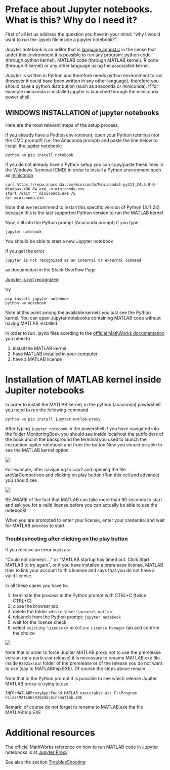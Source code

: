 # Preface about Jupyter notebooks. What is this? Why do I need it?

 First of all let us address the question you have in your mind: “why I would want to run the .ipynb file inside a jupyter notebook?”.

Jupyter notebook is an editor that is [language agnostic](https://en.wikipedia.org/wiki/Language-agnostic) in the sense that under this environment it is possible to run any program: python code (through python kernel), MATLAB code (through MATLAB kernel), R code (through R kernel)  or any other language using the associated kernel.

Jupyter is written in Python and therefore needs python environment to run (however it could have been written in any other language), therefore you should have a python distribution (such as anaconda or miniconda). If for example miniconda is installed jupyter is launched through the miniconda power shell.


## WINDOWS INSTALLATION of jupyter notebooks

Here are the most relevant steps of the setup process.

If you already have a Python environment, open your Python terminal (not the CMD prompt!) (i.e. the Anaconda prompt) and paste the line below to install the jupiter notebook:

```
python -m pip install notebook
```

If you do not already have a Python setup you can copy/paste these lines in the Windows Terminal (CMD) in order to install a Python environment such as [miniconda](https://docs.anaconda.com/miniconda/#quick-command-line-install)

```
curl https://repo.anaconda.com/miniconda/Miniconda3-py311_24.5.0-0-Windows-x86_64.exe -o miniconda.exe
start /wait "" miniconda.exe /S
del miniconda.exe
```

Note that we recommend to install this specific version of Python  (3.11.24) because this 
is the last supported Python version to run the MATLAB kernel 


Now, still into the Python prompt (Anaconda prompt) if you type 

```
jupyter notebook
```

You should be able to start a new Jupyter notebook

If you get the error

`Jupyter is not recognized as an internal or external command`

as documented in the Stack Overflow Page

[Jupyter is not recognized](https://stackoverflow.com/questions/52287117/jupyter-is-not-recognized-as-an-internal-or-external-command)

try
```
pip install jupyter notebook 
python -m notebook 
```
Note at this point among the available kernels you just see the Python kernel.
You can open Jupyter notebooks containing MATLAB code without having MATLAB installed.

In order to run .ipynb files acording to the [official MathWorks documentation](https://github.com/mathworks/jupyter-matlab-proxy/blob/main/README.md) you need to 
1. install the MATLAB kernel 
2. have MATLAB installed in your computer
3. have a MATLAB license  

# Installation of MATLAB kernel inside Jupiter notebooks

In order to install the MATLAB kernel, in the python (anaconda) powershell you need to run the following command

```
python -m pip install jupyter-matlab-proxy
```

After typing `jupyter notebook` in the powershell if you have navigated into the folder MonitoringBook you should see inside localhost the subfolders of the book and in the background the terminal you used to launch the instruction jupiter notebook and from the button New you should be able to see the MATLAB kernel option


![](./images/jupyter.jpg)


For example, after navigating to cap2 and opening the file areVarComparison and clicking on play button (Run this cell and advance) you should see

![](./images/jupyterStart.jpg)

BE AWARE of the fact that MATLAB can take more than 90 seconds to start and ask you for a valid license before you can actually be able to use the notebook!


When you are prompted to enter your license, enter your credential and wait for MATLAB process to start.


### Troubleshooting after clicking on the play button


If you receive an error such as:

"Could not connect...." or
"MATLAB startup has timed out. Click Start MATLAB to try again",
or if you have installed a prerelease license, MATLAB tries to link your account to this license and says that you do not have a valid license.

In all these cases you have to:
1. terminate the process in the Python prompt with  CTRL+C (twice CTRL+C)
2. close the browser tab
3. delete the folder `<disk>:\Users\<user>\.matlab`
4. relaunch from the Python prompt: `jupyter notebook`
5. wait for the license check 
6. select `existing license` or or `Online License Manager` tab and confirm the choice 

![](./images/ExistingLicence.jpg)

Note that in order to force Jupiter MATLAB proxy not to use the prerelease version (or a particular release) it is necessary to rename MATLAB.exe file inside `R202xx\bin` folder of the prerelease or of the release you do not want to use (say to MATLABtmp.EXE). Of course the steps above remain.

Note that in the Python prompt it is possible to see which release Jupiter MATLAB proxy is trying to use

`INFO:MATLABProxyApp:Found MATLAB executable at: C:\Program Files\MATLAB\R2024a\bin\matlab.EXE`

Remark: of course do not forget to rename to MATLAB.exe the file MATLABtmp.EXE


#  Additional resources 

The official MathWorks reference on how to run  MATLAB code in Jupyter notebooks is at [Jupyter Proxy](https://github.com/mathworks/jupyter-matlab-proxy/blob/main/README.md)

See also the section [TroublesShooting](https://github.com/mathworks/jupyter-matlab-proxy/blob/main/troubleshooting/troubleshooting.md) 

